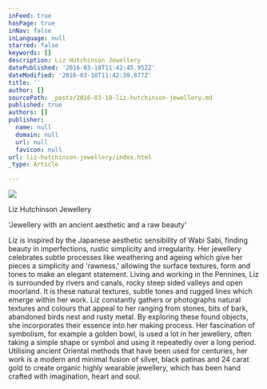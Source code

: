 ```yaml
---
inFeed: true
hasPage: true
inNav: false
inLanguage: null
starred: false
keywords: []
description: Liz Hutchinson Jewellery
datePublished: '2016-03-18T11:42:45.952Z'
dateModified: '2016-03-18T11:42:39.877Z'
title: ''
author: []
sourcePath: _posts/2016-03-18-liz-hutchinson-jewellery.md
published: true
authors: []
publisher:
  name: null
  domain: null
  url: null
  favicon: null
url: liz-hutchinson-jewellery/index.html
_type: Article

---
```

![](https://the-grid-user-content.s3-us-west-2.amazonaws.com/631b0b1c-af0e-4cf6-97b3-4cc60d47abfb.jpg)

Liz Hutchinson Jewellery

'Jewellery with an ancient aesthetic and a raw beauty' 

Liz is inspired by the Japanese aesthetic sensibility of Wabi Sabi, finding 
beauty in imperfections, rustic simplicity and irregularity. Her jewellery 
celebrates subtle processes like weathering and ageing which give her 
pieces a simplicity and 'rawness,' allowing the surface textures, form and 
tones to make an elegant statement. 
Living and working in the Pennines, Liz is surrounded by rivers and canals, 
rocky steep sided valleys and open moorland. It is these natural textures, 
subtle tones and rugged lines which emerge within her work.
Liz constantly gathers or photographs natural textures and colours that 
appeal to her ranging from stones, bits of bark, abandoned birds nest and 
rusty metal. By exploring these found objects, she incorporates their essence 
into her making process. Her fascination of symbolism, for example a golden 
bowl, is used a lot in her jewellery, often taking a simple shape or symbol and 
using it repeatedly over a long period. 
Utilising ancient Oriental methods that have been used for centuries, her 
work is a modern and minimal fusion of silver, black patinas and 24 carat gold 
to create organic highly wearable jewellery, which has been hand crafted with 
imagination, heart and soul.